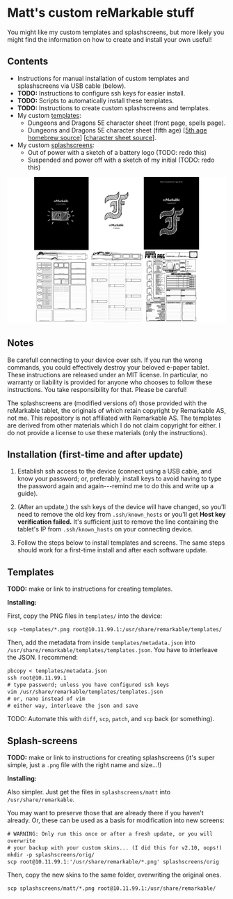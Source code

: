 Matt's custom reMarkable stuff
==============================

You might like my custom templates and splashscreens, but more likely you
might find the information on how to create and install your own useful!


Contents
--------

* Instructions for manual installation of custom templates and splashscreens
  via USB cable (below).
* **TODO:** Instructions to configure ssh keys for easier install.
* **TODO:** Scripts to automatically install these templates.
* **TODO:** Instructions to create custom splashscreens and templates.
* My custom [templates](templates/):
  * Dungeons and Dragons 5E character sheet (front page, spells page).
  * Dungeons and Dragons 5E character sheet (fifth age)
    \[[5th age homebrew source](https://www.enworld.org/threads/fifth-age-a-hard-science-fiction-5e-conversion.459300/)\]
    \[[character sheet source](https://drive.google.com/file/d/0Bxu3eA5VG0daZFRIRTNyUkNYM0U/view?usp=sharing&resourcekey=0-Qbci97t88nh7LTGrJLW3sA)\].
* My custom [splashscreens](splashscreens/):
  * Out of power with a sketch of a battery logo (TODO: redo this)
  * Suspended and power off with a sketch of my initial (TODO: redo this)


![](preview.png)

Notes
-----

Be carefull connecting to your device over ssh. If you run the wrong commands,
you could effectively destroy your beloved e-paper tablet.
These instructions are released under an MIT license. In particular, no
warranty or liability is provided for anyone who chooses to follow these
instructions. You take responsibility for that. Please be careful!

The splashscreens are (modified versions of) those provided with the
reMarkable tablet, the originals of which retain copyright by Remarkable
AS, not me.
This repository is not affiliated with Remarkable AS.
The templates are derived from other materials which I do not claim copyright
for either.
I do not provide a license to use these materials (only the instructions).


Installation (first-time and after update)
------------------------------------------

1. Establish ssh access to the device (connect using a USB cable, and
   know your password; or, preferably, install keys to avoid having to
   type the password again and again---remind me to do this and write
   up a guide).

2. (After an update,) the ssh keys of the device will have changed, so
   you'll need to remove the old key from `.ssh/known_hosts` or you'll get 
   **Host key verification failed.**
   It's sufficient just to remove the line containing the tablet's IP from
   `.ssh/known_hosts` on your connecting device.

3. Follow the steps below to install templates and screens. The same steps
   should work for a first-time install and after each software update.


Templates
---------

**TODO:** make or link to instructions for creating templates.

**Installing:**

First, copy the PNG files in `templates/` into the device:

```
scp ~templates/*.png root@10.11.99.1:/usr/share/remarkable/templates/
```

Then, add the metadata from inside `templates/metadata.json` into
`/usr/share/remarkable/templates/templates.json`.
You have to interleave the JSON. I recommend:

```
pbcopy < templates/metadata.json
ssh root@10.11.99.1
# type password; unless you have configured ssh keys
vim /usr/share/remarkable/templates/templates.json
# or, nano instead of vim
# either way, interleave the json and save
```

TODO: Automate this with `diff`, `scp`, `patch`, and `scp` back (or
something).


Splash-screens
--------------

**TODO:** make or link to instructions for creating splashscreens (it's
super simple, just a `.png` file with the right name and size...!)

**Installing:**

Also simpler. Just get the files in `splashscreens/matt` into
`/usr/share/remarkable`.

You may want to preserve those that are already there if you haven't
already. Or, these can be used as a basis for modification into new
screens:

```
# WARNING: Only run this once or after a fresh update, or you will overwrite
# your backup with your custom skins... (I did this for v2.10, oops!)
mkdir -p splashscreens/orig/ 
scp root@10.11.99.1:'/usr/share/remarkable/*.png' splashscreens/orig
```

Then, copy the new skins to the same folder, overwriting the original ones.

```
scp splashscreens/matt/*.png root@10.11.99.1:/usr/share/remarkable/
```
